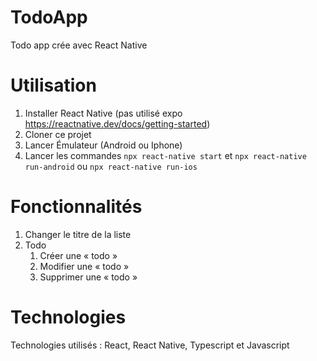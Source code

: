 # TodoApp

Todo app crée avec React Native

# Utilisation

1. Installer React Native (pas utilisé expo https://reactnative.dev/docs/getting-started)
2. Cloner ce projet
3. Lancer Émulateur (Android ou Iphone)
4. Lancer les commandes `npx react-native start` et `npx react-native run-android` ou `npx react-native run-ios`

# Fonctionnalités

1. Changer le titre de la liste
2. Todo
   1. Créer une « todo »
   2. Modifier une « todo »
   3. Supprimer une « todo »

# Technologies

Technologies utilisés : React, React Native, Typescript et Javascript
